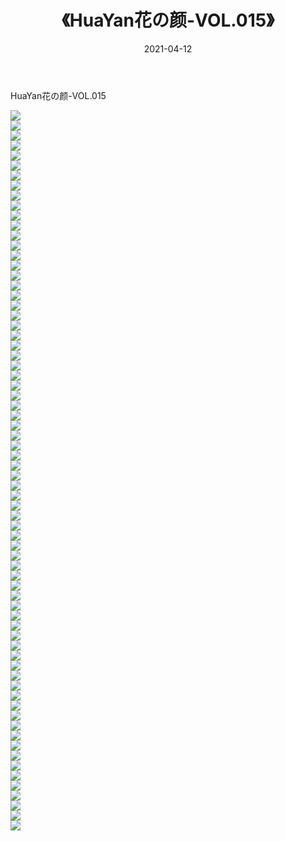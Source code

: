 ﻿---
layout: post
title:  《HuaYan花の颜-VOL.015》
date:   2021-04-12
img: http://img.660000.xyz/Sharelink/网络美图/2021/HuaYan花の颜-VOL.015/000.jpg
categories: [美女, 清纯, 唯美]
---

HuaYan花の颜-VOL.015

  ![](http://img.660000.xyz/Sharelink/网络美图/2021/HuaYan花の颜-VOL.015/001.jpg) <br> ![](http://img.660000.xyz/Sharelink/网络美图/2021/HuaYan花の颜-VOL.015/002.jpg) <br> ![](http://img.660000.xyz/Sharelink/网络美图/2021/HuaYan花の颜-VOL.015/003.jpg) <br> ![](http://img.660000.xyz/Sharelink/网络美图/2021/HuaYan花の颜-VOL.015/004.jpg) <br> ![](http://img.660000.xyz/Sharelink/网络美图/2021/HuaYan花の颜-VOL.015/005.jpg) <br> ![](http://img.660000.xyz/Sharelink/网络美图/2021/HuaYan花の颜-VOL.015/006.jpg) <br> ![](http://img.660000.xyz/Sharelink/网络美图/2021/HuaYan花の颜-VOL.015/007.jpg) <br> ![](http://img.660000.xyz/Sharelink/网络美图/2021/HuaYan花の颜-VOL.015/008.jpg) <br> ![](http://img.660000.xyz/Sharelink/网络美图/2021/HuaYan花の颜-VOL.015/009.jpg) <br> ![](http://img.660000.xyz/Sharelink/网络美图/2021/HuaYan花の颜-VOL.015/010.jpg) <br> ![](http://img.660000.xyz/Sharelink/网络美图/2021/HuaYan花の颜-VOL.015/011.jpg) <br> ![](http://img.660000.xyz/Sharelink/网络美图/2021/HuaYan花の颜-VOL.015/012.jpg) <br> ![](http://img.660000.xyz/Sharelink/网络美图/2021/HuaYan花の颜-VOL.015/013.jpg) <br> ![](http://img.660000.xyz/Sharelink/网络美图/2021/HuaYan花の颜-VOL.015/014.jpg) <br> ![](http://img.660000.xyz/Sharelink/网络美图/2021/HuaYan花の颜-VOL.015/015.jpg) <br> ![](http://img.660000.xyz/Sharelink/网络美图/2021/HuaYan花の颜-VOL.015/016.jpg) <br> ![](http://img.660000.xyz/Sharelink/网络美图/2021/HuaYan花の颜-VOL.015/017.jpg) <br> ![](http://img.660000.xyz/Sharelink/网络美图/2021/HuaYan花の颜-VOL.015/018.jpg) <br> ![](http://img.660000.xyz/Sharelink/网络美图/2021/HuaYan花の颜-VOL.015/019.jpg) <br> ![](http://img.660000.xyz/Sharelink/网络美图/2021/HuaYan花の颜-VOL.015/020.jpg) <br> ![](http://img.660000.xyz/Sharelink/网络美图/2021/HuaYan花の颜-VOL.015/021.jpg) <br> ![](http://img.660000.xyz/Sharelink/网络美图/2021/HuaYan花の颜-VOL.015/022.jpg) <br> ![](http://img.660000.xyz/Sharelink/网络美图/2021/HuaYan花の颜-VOL.015/023.jpg) <br> ![](http://img.660000.xyz/Sharelink/网络美图/2021/HuaYan花の颜-VOL.015/024.jpg) <br> ![](http://img.660000.xyz/Sharelink/网络美图/2021/HuaYan花の颜-VOL.015/025.jpg) <br> ![](http://img.660000.xyz/Sharelink/网络美图/2021/HuaYan花の颜-VOL.015/026.jpg) <br> ![](http://img.660000.xyz/Sharelink/网络美图/2021/HuaYan花の颜-VOL.015/027.jpg) <br> ![](http://img.660000.xyz/Sharelink/网络美图/2021/HuaYan花の颜-VOL.015/028.jpg) <br> ![](http://img.660000.xyz/Sharelink/网络美图/2021/HuaYan花の颜-VOL.015/029.jpg) <br> ![](http://img.660000.xyz/Sharelink/网络美图/2021/HuaYan花の颜-VOL.015/030.jpg) <br> ![](http://img.660000.xyz/Sharelink/网络美图/2021/HuaYan花の颜-VOL.015/031.jpg) <br> ![](http://img.660000.xyz/Sharelink/网络美图/2021/HuaYan花の颜-VOL.015/032.jpg) <br> ![](http://img.660000.xyz/Sharelink/网络美图/2021/HuaYan花の颜-VOL.015/033.jpg) <br> ![](http://img.660000.xyz/Sharelink/网络美图/2021/HuaYan花の颜-VOL.015/034.jpg) <br> ![](http://img.660000.xyz/Sharelink/网络美图/2021/HuaYan花の颜-VOL.015/035.jpg) <br> ![](http://img.660000.xyz/Sharelink/网络美图/2021/HuaYan花の颜-VOL.015/036.jpg) <br> ![](http://img.660000.xyz/Sharelink/网络美图/2021/HuaYan花の颜-VOL.015/037.jpg) <br> ![](http://img.660000.xyz/Sharelink/网络美图/2021/HuaYan花の颜-VOL.015/038.jpg) <br> ![](http://img.660000.xyz/Sharelink/网络美图/2021/HuaYan花の颜-VOL.015/039.jpg) <br> ![](http://img.660000.xyz/Sharelink/网络美图/2021/HuaYan花の颜-VOL.015/040.jpg) <br> ![](http://img.660000.xyz/Sharelink/网络美图/2021/HuaYan花の颜-VOL.015/041.jpg) <br> ![](http://img.660000.xyz/Sharelink/网络美图/2021/HuaYan花の颜-VOL.015/042.jpg) <br> ![](http://img.660000.xyz/Sharelink/网络美图/2021/HuaYan花の颜-VOL.015/043.jpg) <br> ![](http://img.660000.xyz/Sharelink/网络美图/2021/HuaYan花の颜-VOL.015/044.jpg) <br> ![](http://img.660000.xyz/Sharelink/网络美图/2021/HuaYan花の颜-VOL.015/045.jpg) <br> ![](http://img.660000.xyz/Sharelink/网络美图/2021/HuaYan花の颜-VOL.015/046.jpg) <br> ![](http://img.660000.xyz/Sharelink/网络美图/2021/HuaYan花の颜-VOL.015/047.jpg) <br> ![](http://img.660000.xyz/Sharelink/网络美图/2021/HuaYan花の颜-VOL.015/048.jpg) <br> ![](http://img.660000.xyz/Sharelink/网络美图/2021/HuaYan花の颜-VOL.015/049.jpg) <br> ![](http://img.660000.xyz/Sharelink/网络美图/2021/HuaYan花の颜-VOL.015/050.jpg) <br> ![](http://img.660000.xyz/Sharelink/网络美图/2021/HuaYan花の颜-VOL.015/051.jpg) <br> ![](http://img.660000.xyz/Sharelink/网络美图/2021/HuaYan花の颜-VOL.015/052.jpg) <br> ![](http://img.660000.xyz/Sharelink/网络美图/2021/HuaYan花の颜-VOL.015/053.jpg) <br> ![](http://img.660000.xyz/Sharelink/网络美图/2021/HuaYan花の颜-VOL.015/054.jpg) <br> ![](http://img.660000.xyz/Sharelink/网络美图/2021/HuaYan花の颜-VOL.015/055.jpg) <br> ![](http://img.660000.xyz/Sharelink/网络美图/2021/HuaYan花の颜-VOL.015/056.jpg) <br> ![](http://img.660000.xyz/Sharelink/网络美图/2021/HuaYan花の颜-VOL.015/057.jpg) <br> ![](http://img.660000.xyz/Sharelink/网络美图/2021/HuaYan花の颜-VOL.015/058.jpg) <br> ![](http://img.660000.xyz/Sharelink/网络美图/2021/HuaYan花の颜-VOL.015/059.jpg) <br> ![](http://img.660000.xyz/Sharelink/网络美图/2021/HuaYan花の颜-VOL.015/060.jpg) <br> ![](http://img.660000.xyz/Sharelink/网络美图/2021/HuaYan花の颜-VOL.015/061.jpg) <br> ![](http://img.660000.xyz/Sharelink/网络美图/2021/HuaYan花の颜-VOL.015/062.jpg) <br> ![](http://img.660000.xyz/Sharelink/网络美图/2021/HuaYan花の颜-VOL.015/063.jpg) <br> ![](http://img.660000.xyz/Sharelink/网络美图/2021/HuaYan花の颜-VOL.015/064.jpg) <br> ![](http://img.660000.xyz/Sharelink/网络美图/2021/HuaYan花の颜-VOL.015/065.jpg) <br> ![](http://img.660000.xyz/Sharelink/网络美图/2021/HuaYan花の颜-VOL.015/066.jpg) <br> ![](http://img.660000.xyz/Sharelink/网络美图/2021/HuaYan花の颜-VOL.015/067.jpg) <br> ![](http://img.660000.xyz/Sharelink/网络美图/2021/HuaYan花の颜-VOL.015/068.jpg) <br> ![](http://img.660000.xyz/Sharelink/网络美图/2021/HuaYan花の颜-VOL.015/069.jpg) <br> ![](http://img.660000.xyz/Sharelink/网络美图/2021/HuaYan花の颜-VOL.015/070.jpg) <br> ![](http://img.660000.xyz/Sharelink/网络美图/2021/HuaYan花の颜-VOL.015/071.jpg) <br> ![](http://img.660000.xyz/Sharelink/网络美图/2021/HuaYan花の颜-VOL.015/072.jpg) <br>
